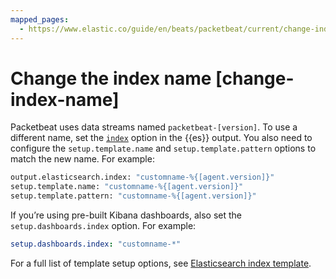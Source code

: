 ```yaml
---
mapped_pages:
  - https://www.elastic.co/guide/en/beats/packetbeat/current/change-index-name.html
---
```


# Change the index name [change-index-name]

Packetbeat uses data streams named `packetbeat-[version]`. To use a different name, set the [`index`](/reference/packetbeat/elasticsearch-output.md#index-option-es) option in the {{es}} output. You also need to configure the `setup.template.name` and `setup.template.pattern` options to match the new name. For example:

```sh
output.elasticsearch.index: "customname-%{[agent.version]}"
setup.template.name: "customname-%{[agent.version]}"
setup.template.pattern: "customname-%{[agent.version]}"
```

If you’re using pre-built Kibana dashboards, also set the `setup.dashboards.index` option. For example:

```yaml
setup.dashboards.index: "customname-*"
```

For a full list of template setup options, see [Elasticsearch index template](/reference/packetbeat/configuration-template.md).

